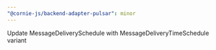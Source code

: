 ```yaml
---
"@cornie-js/backend-adapter-pulsar": minor
---
```


Update MessageDeliverySchedule with MessageDeliveryTimeSchedule variant
